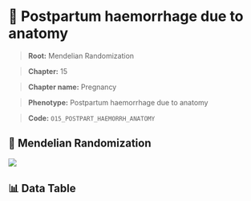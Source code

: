 # 🧪 Postpartum haemorrhage due to anatomy

> **Root:** Mendelian Randomization

> **Chapter:** 15  

> **Chapter name:** Pregnancy

> **Phenotype:** Postpartum haemorrhage due to anatomy  

> **Code:** `O15_POSTPART_HAEMORRH_ANATOMY`

## 🧬 Mendelian Randomization  

<img src="/MR/Figures/Forward/O15_POSTPART_HAEMORRH_ANATOMY.png"/>

## 📊 Data Table

<CsvTableMRF src="/public/MR/Data/Forward/O15_POSTPART_HAEMORRH_ANATOMY.csv"/>
